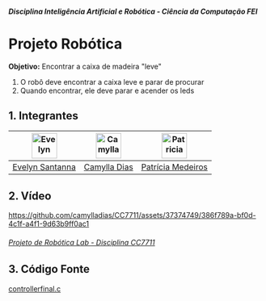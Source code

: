 ##### Disciplina Inteligência Artificial e Robótica - Ciência da Computação FEI

# Projeto Robótica
**Objetivo:** Encontrar a caixa de madeira "leve"
1.  O robô deve encontrar a caixa leve e parar de procurar
2.  Quando encontrar, ele deve parar e acender os leds

##  1. Integrantes

<div align="center">

| <img src="https://avatars.githubusercontent.com/evesantana" alt="Evelyn" width="50"/> | <img src="https://avatars.githubusercontent.com/camylladias" alt="Camylla" width="50"/> | <img src="https://avatars.githubusercontent.com/patriciamed" alt="Patricia" width="50" width="50"/>
|:------------------------------------------------------------------------------------------:|:-------------------------------------------------------------------------------------------:|:-------------------------------------------------------------------------------------------:|
| [Evelyn Santanna](https://github.com/evesantana)| [Camylla Dias](https://github.com/camylladias)| [Patrícia Medeiros](https://github.com/patriciamed)                          
</div>

##  2. Vídeo
https://github.com/camylladias/CC7711/assets/37374749/386f789a-bf0d-4c1f-a4f1-9d63b9ff0ac1
###### [Projeto de Robótica Lab - Disciplina CC7711](https://www.youtube.com/watch?v=VWcqXf4DKC0)

##  3. Código Fonte
[controllerfinal.c](https://github.com/camylladias/CC7711/blob/main/projetoRobotica/Robotica/controllers/controllerfinal/controllerfinal.c)

